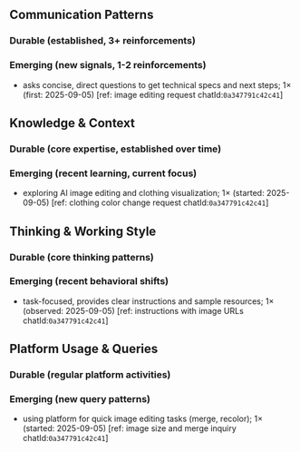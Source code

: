 ## Communication Patterns
### Durable (established, 3+ reinforcements)

### Emerging (new signals, 1-2 reinforcements)
- asks concise, direct questions to get technical specs and next steps; 1× (first: 2025-09-05) [ref: image editing request chatId:`0a347791c42c41`]

## Knowledge & Context
### Durable (core expertise, established over time)

### Emerging (recent learning, current focus)
- exploring AI image editing and clothing visualization; 1× (started: 2025-09-05) [ref: clothing color change request chatId:`0a347791c42c41`]

## Thinking & Working Style
### Durable (core thinking patterns)

### Emerging (recent behavioral shifts)
- task-focused, provides clear instructions and sample resources; 1× (observed: 2025-09-05) [ref: instructions with image URLs chatId:`0a347791c42c41`]

## Platform Usage & Queries
### Durable (regular platform activities)

### Emerging (new query patterns)
- using platform for quick image editing tasks (merge, recolor); 1× (started: 2025-09-05) [ref: image size and merge inquiry chatId:`0a347791c42c41`]